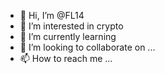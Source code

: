 - 👋 Hi, I’m @FL14
- 👀 I’m interested in crypto 
- 🌱 I’m currently learning
- 💞️ I’m looking to collaborate on ...
- 📫 How to reach me ...

<!---
FL14/FL14 is a ✨ special ✨ repository because its `README.md` (this file) appears on your GitHub profile.
You can click the Preview link to take a look at your changes.
--->
